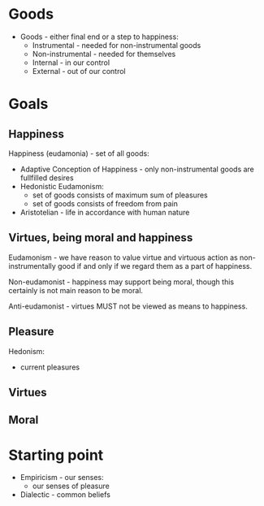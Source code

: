# Goods

- Goods - either final end or a step to happiness:
    - Instrumental - needed for non-instrumental goods
    - Non-instrumental - needed for themselves
    - Internal - in our control
    - External - out of our control

# Goals

## Happiness

Happiness (eudamonia) - set of all goods:
- Adaptive Conception of Happiness - only non-instrumental goods are fullfilled desires
- Hedonistic Eudamonism:
    - set of goods consists of maximum sum of pleasures
    - set of goods consists of freedom from pain
- Aristotelian - life in accordance with human nature

## Virtues, being moral and happiness

Eudamonism - we have reason to value virtue and virtuous action as non-instrumentally good if and only if we regard them as a part of happiness.

Non-eudamonist - happiness may support being moral, though this certainly is not main reason to be moral.

Anti-eudamonist - virtues MUST not be viewed as means to happiness.

## Pleasure

Hedonism:
- current pleasures

## Virtues

## Moral

# Starting point

- Empiricism - our senses:
    - our senses of pleasure
- Dialectic - common beliefs